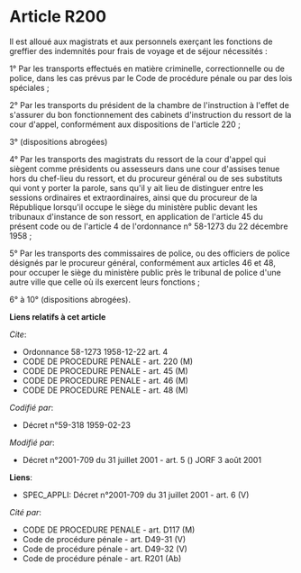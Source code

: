 # Article R200

Il est alloué aux magistrats et aux personnels exerçant les fonctions de greffier des indemnités pour frais de voyage et de
séjour nécessités :

1° Par les transports effectués en matière criminelle, correctionnelle ou de police, dans les cas prévus par le Code de
procédure pénale ou par des lois spéciales ;

2° Par les transports du président de la chambre de l'instruction à l'effet de s'assurer du bon fonctionnement des cabinets
d'instruction du ressort de la cour d'appel, conformément aux dispositions de l'article 220 ;

3° (dispositions abrogées)

4° Par les transports des magistrats du ressort de la cour d'appel qui siègent comme présidents ou assesseurs dans une cour
d'assises tenue hors du chef-lieu du ressort, et du procureur général ou de ses substituts qui vont y porter la parole, sans
qu'il y ait lieu de distinguer entre les sessions ordinaires et extraordinaires, ainsi que du procureur de la République
lorsqu'il occupe le siège du ministère public devant les tribunaux d'instance de son ressort, en application de l'article 45
du présent code ou de l'article 4 de l'ordonnance n° 58-1273 du 22 décembre 1958 ;

5° Par les transports des commissaires de police, ou des officiers de police désignés par le procureur général, conformément
aux articles 46 et 48, pour occuper le siège du ministère public près le tribunal de police d'une autre ville que celle où
ils exercent leurs fonctions ;

6° à 10° (dispositions abrogées).

**Liens relatifs à cet article**

_Cite_:

  - Ordonnance 58-1273 1958-12-22 art. 4
  - CODE DE PROCEDURE PENALE - art. 220 (M)
  - CODE DE PROCEDURE PENALE - art. 45 (M)
  - CODE DE PROCEDURE PENALE - art. 46 (M)
  - CODE DE PROCEDURE PENALE - art. 48 (M)

_Codifié par_:

  - Décret n°59-318 1959-02-23

_Modifié par_:

  - Décret n°2001-709 du 31 juillet 2001 - art. 5 () JORF 3 août 2001

**Liens**:

  - SPEC_APPLI: Décret n°2001-709 du 31 juillet 2001 - art. 6 (V)

_Cité par_:

  - CODE DE PROCEDURE PENALE - art. D117 (M)
  - Code de procédure pénale - art. D49-31 (V)
  - Code de procédure pénale - art. D49-32 (V)
  - Code de procédure pénale - art. R201 (Ab)
